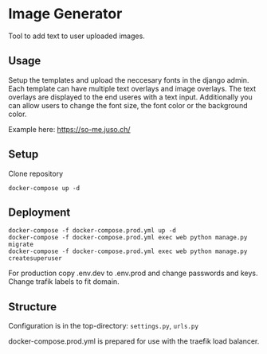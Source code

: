 # Image Generator
Tool to add text to user uploaded images.

## Usage
Setup the templates and upload the neccesary fonts in the django admin. Each template can have multiple text overlays and image overlays. The text overlays are displayed to the end useres with a text input. Additionally you can allow users to change the font size, the font color or the background color.

Example here: https://so-me.juso.ch/

## Setup

Clone repository

```
docker-compose up -d 
```

## Deployment

```
docker-compose -f docker-compose.prod.yml up -d
docker-compose -f docker-compose.prod.yml exec web python manage.py migrate
docker-compose -f docker-compose.prod.yml exec web python manage.py createsuperuser
```


For production copy .env.dev to .env.prod and change passwords and keys.
Change trafik labels to fit domain.

## Structure
Configuration is in the top-directory: `settings.py`, `urls.py`

docker-compose.prod.yml is prepared for use with the traefik load balancer.


